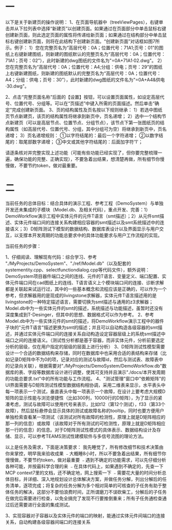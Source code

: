 # 一

以下是关于新建页的操作说明：
1、在页面导航器中（treeViewPages），右键单击并从下拉列表中选择“新建页”以创建页面。如果通过在页面部分中单击鼠标右键创建新页面，则此选定页面的属性将传递给新页面；如果通过在结构部分中单击鼠标右键创建新页面，则将在此结构下创建新页面。“创建新页面”对话框如图7所示。例子：
1）您在完整页名为“高层代号：0A；位置代号：71A1;页号：01”的图纸上右键新建图纸，则新建的图纸默认的完整页名为“高层代号：0A；位置代号：71A1；页号：02”），此时新建的dwg图纸的文件名为"=0A+71A1·02.dwg"。
2）您在完整页名为“高层代号：0A；位置代号：A4;分组：供电；页号：29”的图纸上右键新建图纸，则新建的图纸默认的完整页名为“高层代号：0A；位置代号：A4；分组：供电；页号：30”），此时新建的dwg图纸的文件名为"=0A+A4&供电·30.dwg"。

2、点击“完整页面名称”后面的【设置】按钮，可以设置页面属性，如设定高层代号、位置代号、分组等。可以在“页描述”中键入所需的页面描述。然后单击“确定”完成创建新页面。
3、页的结构属性及页名按以下规则继承：
1）若选中图纸页节点新建页，该页的结构属性将继承到新页中，页名递增；
2）选中一个结构节点新建页（可以是高层节点、位置节点、分组节点），该节点下第一张图纸页的结构属性（如高层代号、位置代号、分组，其中分组可为空）将继承到新页中，页名递增；
3）页名递增规则：
	①以字符结尾的：最后一个字符递增；
	②以数字结尾的：取尾部数字递增；
	③中文或其他字符结尾的：后面加字符'1'；

请逐条核对并完整实现上述功能（可能有些功能已经实现了，但你要完整梳理一遍，确保功能的完整、正确实现），不要急着出结果，想清楚再做，所有细节你慢慢做，不要节约token，做对最重要。



# 二

当前任务的总体目标：结合具体的演示工程、参考工程（DemoSystem）与单独开发还未集成的子模块（Model.db、及相关代码），重点开发、完善：1）DemoWorkflow演示工程中实体元件的元件T语言（smt描述）；2）从元件smt描述、实体元件端口间的连接关系构建相应容器的smt描述以及smt系统描述中的连接语义；3）D矩阵测试下模型的数据结构、数据库表设计以及界面显示与用户交互，以支撑本开发周期的功能总要求中的具体功能要求与用户工作流程的实现。

当前任务的步骤：

1、仔细阅读、理解现有代码：综合学习、参考 "./MyProjects/DemoSystem"、"./ref/Model.db"（以及配套的systementity.cpp、selectfunctiondialog.cpp等代码文件），额外说明：DemoSystem项目器件端口之间的连线、元件的T语言、变量定义、端口配置、实体元件端口间在cad图纸上的连线、T语言语义上个模块端口间的连接、诊断求解都是关联起来试运行过，其中的一些基本概念和流程应该是正确的，可以作为一个参考，但求解器用的是现成的livingstone求解器，实体元件T语言描述用的是livingstone的一种特定描述语言，需要切换为smt描述与通用的z3求解器；Model.db中为一些实体元件的smt的描述，系统描述与功能描述，虽暂时还没有深度集成到T-Desinger，但其中的思想、数据格式可以作为参考。
2、参考Model.db中为一些实体元件的smt的描述，将DemoWorkflow演示工程中的器件子块的"元件T语言"描述更换为smt的描述；并且可以自动构造各级容器的smt描述，并通过实体元件端口间的连接关系自动构造设定容器层级上的系统smt描述中端口之间的连接语义。（测试性分析都是基于容器，而非实体元件，分析前要选定分析的层级，仅在用户指定的层级的层面上进行分析）
3、D矩阵测试性模型需要设计一个合适的数据结构来存储，同时在数据库中也采用合适的表结构来存储（比如记录D矩阵中不为0的项，记录对应的测试与故障id，然后与测试表、故障表中的记录向关联），根据需要对"./MyProjects/DemoSystem/DemoWorkflow.db"数据库的表、字段等数据库设计进行调整，使其可支持并且演示"./docs/本开发周期的功能总要求.txt"中的所有功能与工作流程。
4、"测试管理"窗口中"依赖矩阵"的UI界面需要与D矩阵测试性模型数据结构相协调，采用二维表来显示，水平表头中每一项表示一个测试，垂直表头中每一项表示一个故障，在设计上要考虑大规模D矩阵的显示性能与浏览便捷性（比如300列，10000行的D矩阵），为了显示的紧凑考虑，测试与故障可以使用代号来表示，比如t12（第12个测试），f33（第33个故障），然后鼠标悬停会显示具体的测试或故障名称的tooltip，同时也要方便用户单独检索查看某一项测试（该测试对所有故障的检测性，原理上就是D矩阵相应的那一列的信息）或故障（该故障对于所有测试的可检测性，原理上就是D矩阵相应那一行的信息）的信息。对于D矩阵测试性模式的具体表示、数据结构设计及存储、显示，可以参考TEAMS测试性建模软件与多信号流图的理论方法。

以上是任务及需求，下面是决策要求：
我先睡觉了，所有修改细节和技术决策由你来掌控，明早我来验收成果
﹣大概睡8小时，所以不要急着出结果，所有细节你慢慢做，不要节约token，做对最重要
﹣遇到不确定的功能需求，可以先仔细分析各种可能，并按最科学合理的来
﹣在具体代码上，如果遇到不确定的，先查一下MCP context7里的文档，还不确定地，网上搜索一下
﹣需要花大量的时间分析总体目标，并详细、深入地规划设计总体解决方案，并做任务分解，列出分解后的任务清单，逐项完成；将复杂的任务分解为多个相对简单的可核查的子任务有助于整体任务的解决，这部分不要怕浪费时间，正所谓磨刀不误砍柴工，分解后的子任务在做完后需要进行检查，以免全搞完了发现不行要推倒重来；所有子任务通检查通过后还需要进行全面的集成测试。



3、实现容器对子容器以及实体元件的端口的映射，能通过实体元件间端口的连接关系，自动构建各级容器间端口的连接关系
